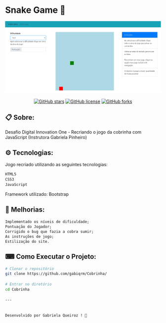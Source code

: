# Snake Game 🐍

<p align="center">
   <img src="public/image/logo.jpg" alt="SnakeGame"/>
</p>

<div align="center">

[![GitHub stars](https://img.shields.io/github/stars/gabiqrm/Cobrinha)](https://github.com/gabiqrm/Cobrinha)<space> <space>[![GitHub license](https://img.shields.io/github/license/gabiqrm/Cobrinha)](https://github.com/gabiqrm/Cobrinha/blob/master/LICENSE)<space> <space>[![GitHub forks](https://img.shields.io/github/forks/gabiqrm/Cobrinha)](https://github.com/gabiqrm/Cobrinha/)

</div>

## 📋 Sobre:

Desafio Digital Innovation One - Recriando o jogo da cobrinha com JavaScript (Instrutora Gabriela Pinheiro)

## ⚙️ Tecnologias:

Jogo recriado utilizando as seguintes tecnologias:

```bash
HTML5
CSS3
JavaScript
```

Framework utilizado: Bootstrap

## 🔧 Melhorias:

```
Implementado os níveis de dificuldade;
Pontuação do Jogador;
Corrigido o bug que fazia a cobra sumir;
As instruções de jogo;
Estilização do site.
```
## ⌨ Como Executar o Projeto:

```bash
# Clonar o repositório
git clone https://github.com/gabiqrm/Cobrinha/

# Entrar no diretório
cd Cobrinha

---


Desenvolvido por Gabriela Queiroz ! 💜
